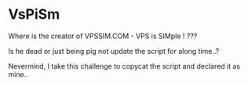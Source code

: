 # VsPiSm

Where is the creator of VPSSIM.COM - VPS is SIMple ! ???

Is he dead or just being pig not update the script for along time..?

Nevermind, I take this challenge to copycat the script and declared it as mine..
